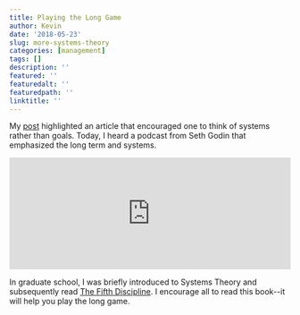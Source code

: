 ```yaml
---
title: Playing the Long Game
author: Kevin
date: '2018-05-23'
slug: more-systems-theory
categories: [management]
tags: []
description: ''
featured: ''
featuredalt: ''
featuredpath: ''
linktitle: ''
---
```


My [post](http://kgilds.rbind.io/2018/05/22/systems-vs-goals/) highlighted an article that encouraged one to think of systems rather than goals. Today, I heard a podcast from Seth Godin that emphasized the long term and systems.  

<iframe src="https://art19.com/shows/akimbo/episodes/09338082-4bf8-44cc-a3a5-1019002b9431/embed?theme=light-gray-orange" style="width: 100%; height: 200px; border: 0 none;" scrolling="no"></iframe>

In graduate school, I was briefly introduced to Systems Theory and subsequently read [The Fifth  Discipline](https://en.wikipedia.org/wiki/The_Fifth_Discipline).  I encourage all to read this book--it will help you play the long game. 


